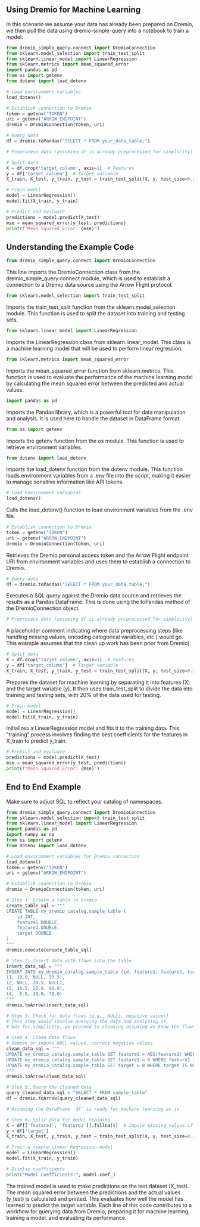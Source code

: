 ## Using Dremio for Machine Learning

In this scenario we assume your data has already been prepared on Dremio, we then pull the data using dremio-simple-query into a notebook to train a model.

```py
from dremio_simple_query.connect import DremioConnection
from sklearn.model_selection import train_test_split
from sklearn.linear_model import LinearRegression
from sklearn.metrics import mean_squared_error
import pandas as pd
from os import getenv
from dotenv import load_dotenv

# Load environment variables
load_dotenv()

# Establish connection to Dremio
token = getenv("TOKEN")
uri = getenv("ARROW_ENDPOINT")
dremio = DremioConnection(token, uri)

# Query data
df = dremio.toPandas("SELECT * FROM your_data_table;")

# Preprocess data (assuming df is already preprocessed for simplicity)

# Split data
X = df.drop('target_column', axis=1)  # Features
y = df['target_column']  # Target variable
X_train, X_test, y_train, y_test = train_test_split(X, y, test_size=0.2, random_state=42)

# Train model
model = LinearRegression()
model.fit(X_train, y_train)

# Predict and evaluate
predictions = model.predict(X_test)
mse = mean_squared_error(y_test, predictions)
print(f"Mean Squared Error: {mse}")
```
## Understanding the Example Code

```py
from dremio_simple_query.connect import DremioConnection
```
This line imports the DremioConnection class from the dremio_simple_query.connect module, which is used to establish a connection to a Dremio data source using the Arrow Flight protocol.

```python
from sklearn.model_selection import train_test_split
```
Imports the train_test_split function from the sklearn.model_selection module. This function is used to split the dataset into training and testing sets.

```python
from sklearn.linear_model import LinearRegression
```

Imports the LinearRegression class from sklearn.linear_model. This class is a machine learning model that will be used to perform linear regression.

```python
from sklearn.metrics import mean_squared_error
```

Imports the mean_squared_error function from sklearn.metrics. This function is used to evaluate the performance of the machine learning model by calculating the mean squared error between the predicted and actual values.

```python
import pandas as pd
```

Imports the Pandas library, which is a powerful tool for data manipulation and analysis. It is used here to handle the dataset in DataFrame format.

```python
from os import getenv
```

Imports the getenv function from the os module. This function is used to retrieve environment variables.

```python
from dotenv import load_dotenv
```

Imports the load_dotenv function from the dotenv module. This function loads environment variables from a .env file into the script, making it easier to manage sensitive information like API tokens.

```python
# Load environment variables
load_dotenv()
```

Calls the load_dotenv() function to load environment variables from the .env file.

```python
# Establish connection to Dremio
token = getenv("TOKEN")
uri = getenv("ARROW_ENDPOINT")
dremio = DremioConnection(token, uri)
```

Retrieves the Dremio personal access token and the Arrow Flight endpoint URI from environment variables and uses them to establish a connection to Dremio.

```python
# Query data
df = dremio.toPandas("SELECT * FROM your_data_table;")
```

Executes a SQL query against the Dremio data source and retrieves the results as a Pandas DataFrame. This is done using the toPandas method of the DremioConnection object.

```python
# Preprocess data (assuming df is already preprocessed for simplicity)
```
A placeholder comment indicating where data preprocessing steps (like handling missing values, encoding categorical variables, etc.) would go. This example assumes that the clean up work has been prior from Dremio).

```python
# Split data
X = df.drop('target_column', axis=1)  # Features
y = df['target_column']  # Target variable
X_train, X_test, y_train, y_test = train_test_split(X, y, test_size=0.2, random_state=42)
```
Prepares the dataset for machine learning by separating it into features (X) and the target variable (y). It then uses train_test_split to divide the data into training and testing sets, with 20% of the data used for testing.

```python
# Train model
model = LinearRegression()
model.fit(X_train, y_train)
```

Initializes a LinearRegression model and fits it to the training data. This "training" process involves finding the best coefficients for the features in X_train to predict y_train.

```python
# Predict and evaluate
predictions = model.predict(X_test)
mse = mean_squared_error(y_test, predictions)
print(f"Mean Squared Error: {mse}")
```

## End to End Example

Make sure to adjust SQL to reflect your catalog of namespaces.

```py
from dremio_simple_query.connect import DremioConnection
from sklearn.model_selection import train_test_split
from sklearn.linear_model import LinearRegression
import pandas as pd
import numpy as np
from os import getenv
from dotenv import load_dotenv

# Load environment variables for Dremio connection
load_dotenv()
token = getenv("TOKEN")
uri = getenv("ARROW_ENDPOINT")

# Establish connection to Dremio
dremio = DremioConnection(token, uri)

# Step 1: Create a table in Dremio
create_table_sql = """
CREATE TABLE my_dremio_catalog.sample_table (
    id INT,
    feature1 DOUBLE,
    feature2 DOUBLE,
    target DOUBLE
)
"""
dremio.execute(create_table_sql)

# Step 2: Insert data with flaws into the table
insert_data_sql = """
INSERT INTO my_dremio_catalog.sample_table (id, feature1, feature2, target) VALUES
(1, 10.0, NULL, 50.5),
(2, NULL, 20.5, NULL),
(3, 15.5, 25.0, 60.0),
(4, -5.0, 30.0, 70.0)
"""
dremio.toArrow(insert_data_sql)

# Step 3: Check for data flaws (e.g., NULLs, negative values)
# This step would involve querying the data and analyzing it, 
# but for simplicity, we proceed to cleaning assuming we know the flaws.

# Step 4: Clean data flaws
# Remove or impute NULL values, correct negative values
clean_data_sql = """
UPDATE my_dremio_catalog.sample_table SET feature1 = ABS(feature1) WHERE feature1 < 0;
UPDATE my_dremio_catalog.sample_table SET feature1 = 0 WHERE feature1 IS NULL;
UPDATE my_dremio_catalog.sample_table SET target = 0 WHERE target IS NULL;
"""
dremio.toArrow(clean_data_sql)

# Step 5: Query the cleaned data
query_cleaned_data_sql = "SELECT * FROM sample_table"
df = dremio.toArrow(query_cleaned_data_sql)

# Assuming the DataFrame `df` is ready for machine learning as is

# Step 6: Split data for model training
X = df[['feature1', 'feature2']].fillna(0)  # Impute missing values if any remain
y = df['target']
X_train, X_test, y_train, y_test = train_test_split(X, y, test_size=0.2, random_state=42)

# Train a simple Linear Regression model
model = LinearRegression()
model.fit(X_train, y_train)

# Display coefficients
print("Model Coefficients:", model.coef_)
```

The trained model is used to make predictions on the test dataset (X_test). The mean squared error between the predictions and the actual values (y_test) is calculated and printed. This evaluates how well the model has learned to predict the target variable.
Each line of this code contributes to a workflow for querying data from Dremio, preparing it for machine learning, training a model, and evaluating its performance.
